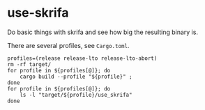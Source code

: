 # use-skrifa

Do basic things with skrifa and see how big the resulting binary is.

There are several profiles, see `Cargo.toml`.

```shell
profiles=(release release-lto release-lto-abort)
rm -rf target/
for profile in ${profiles[@]}; do
    cargo build --profile "${profile}" ;
done
for profile in ${profiles[@]}; do
    ls -l "target/${profile}/use_skrifa"
done
```
